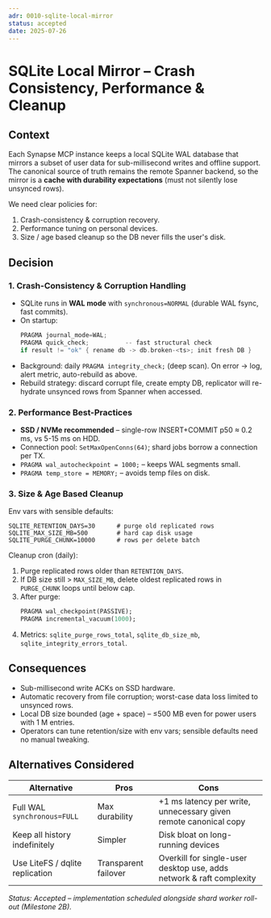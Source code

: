 ```yaml
---
adr: 0010-sqlite-local-mirror
status: accepted
date: 2025-07-26
---
```

# SQLite Local Mirror – Crash Consistency, Performance & Cleanup

## Context
Each Synapse MCP instance keeps a local SQLite WAL database that mirrors a subset of user data for sub-millisecond writes and offline support.  The canonical source of truth remains the remote Spanner backend, so the mirror is a **cache with durability expectations** (must not silently lose unsynced rows).

We need clear policies for:
1. Crash-consistency & corruption recovery.
2. Performance tuning on personal devices.
3. Size / age based cleanup so the DB never fills the user's disk.

## Decision
### 1. Crash-Consistency & Corruption Handling
* SQLite runs in **WAL mode** with `synchronous=NORMAL` (durable WAL fsync, fast commits).
* On startup:
  ```go
  PRAGMA journal_mode=WAL;
  PRAGMA quick_check;          -- fast structural check
  if result != "ok" { rename db -> db.broken-<ts>; init fresh DB }
  ```
* Background: daily `PRAGMA integrity_check;` (deep scan).  On error → log, alert metric, auto-rebuild as above.
* Rebuild strategy: discard corrupt file, create empty DB, replicator will re-hydrate unsynced rows from Spanner when accessed.

### 2. Performance Best-Practices
* **SSD / NVMe recommended** – single-row INSERT+COMMIT p50 ≈ 0.2 ms, vs 5-15 ms on HDD.
* Connection pool: `SetMaxOpenConns(64)`; shard jobs borrow a connection per TX.
* `PRAGMA wal_autocheckpoint = 1000;` – keeps WAL segments small.
* `PRAGMA temp_store = MEMORY;` – avoids temp files on disk.

### 3. Size & Age Based Cleanup
Env vars with sensible defaults:
```
SQLITE_RETENTION_DAYS=30      # purge old replicated rows
SQLITE_MAX_SIZE_MB=500        # hard cap disk usage
SQLITE_PURGE_CHUNK=10000      # rows per delete batch
```
Cleanup cron (daily):
1. Purge replicated rows older than `RETENTION_DAYS`.
2. If DB size still > `MAX_SIZE_MB`, delete oldest replicated rows in `PURGE_CHUNK` loops until below cap.
3. After purge:
   ```sql
   PRAGMA wal_checkpoint(PASSIVE);
   PRAGMA incremental_vacuum(1000);
   ```
4. Metrics: `sqlite_purge_rows_total`, `sqlite_db_size_mb`, `sqlite_integrity_errors_total`.

## Consequences
+ Sub-millisecond write ACKs on SSD hardware.
+ Automatic recovery from file corruption; worst-case data loss limited to unsynced rows.
+ Local DB size bounded (age + space) – ≤500 MB even for power users with 1 M entries.
+ Operators can tune retention/size with env vars; sensible defaults need no manual tweaking.

## Alternatives Considered
| Alternative | Pros | Cons |
|-------------|------|------|
| Full WAL `synchronous=FULL` | Max durability | +1 ms latency per write, unnecessary given remote canonical copy |
| Keep all history indefinitely | Simpler | Disk bloat on long-running devices |
| Use LiteFS / dqlite replication | Transparent failover | Overkill for single-user desktop use, adds network & raft complexity |

_Status: Accepted – implementation scheduled alongside shard worker roll-out (Milestone 2B)._ 